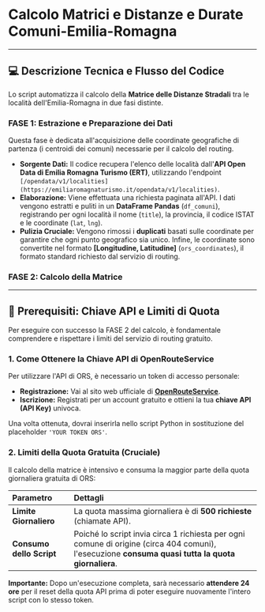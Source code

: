 # Calcolo Matrici e Distanze e Durate Comuni-Emilia-Romagna

---

## 💻 Descrizione Tecnica e Flusso del Codice

Lo script automatizza il calcolo della **Matrice delle Distanze Stradali** tra le località dell'Emilia-Romagna in due fasi distinte.

### FASE 1: Estrazione e Preparazione dei Dati

Questa fase è dedicata all'acquisizione delle coordinate geografiche di partenza (i centroidi dei comuni) necessarie per il calcolo del routing.

* **Sorgente Dati:** Il codice recupera l'elenco delle località dall'**API Open Data di Emilia Romagna Turismo (ERT)**, utilizzando l'endpoint `[/opendata/v1/localities](https://emiliaromagnaturismo.it/opendata/v1/localities)`.
* **Elaborazione:** Viene effettuata una richiesta paginata all'API. I dati vengono estratti e puliti in un **DataFrame Pandas** (`df_comuni`), registrando per ogni località il nome (`title`), la provincia, il codice ISTAT e le coordinate (`lat`, `lng`).
* **Pulizia Cruciale:** Vengono rimossi i **duplicati** basati sulle coordinate per garantire che ogni punto geografico sia unico. Infine, le coordinate sono convertite nel formato **[Longitudine, Latitudine]** (`ors_coordinates`), il formato standard richiesto dal servizio di routing.

### FASE 2: Calcolo della Matrice 

---

## 🔑 Prerequisiti: Chiave API e Limiti di Quota

Per eseguire con successo la FASE 2 del calcolo, è fondamentale comprendere e rispettare i limiti del servizio di routing gratuito.

### 1. Come Ottenere la Chiave API di OpenRouteService

Per utilizzare l'API di ORS, è necessario un token di accesso personale:

* **Registrazione:** Vai al sito web ufficiale di **[OpenRouteService](https://openrouteservice.org/)**.
* **Iscrizione:** Registrati per un account gratuito e ottieni la tua **chiave API (API Key)** univoca.

Una volta ottenuta, dovrai inserirla nello script Python in sostituzione del placeholder `'YOUR TOKEN ORS'`.

### 2. Limiti della Quota Gratuita (Cruciale)

Il calcolo della matrice è intensivo e consuma la maggior parte della quota giornaliera gratuita di ORS:

| Parametro | Dettagli |
| :--- | :--- |
| **Limite Giornaliero** | La quota massima giornaliera è di **500 richieste** (chiamate API). |
| **Consumo dello Script** | Poiché lo script invia circa 1 richiesta per ogni comune di origine (circa 404 comuni), l'esecuzione **consuma quasi tutta la quota giornaliera**. |

**Importante:** Dopo un'esecuzione completa, sarà necessario **attendere 24 ore** per il reset della quota API prima di poter eseguire nuovamente l'intero script con lo stesso token.
